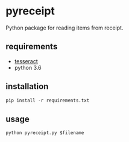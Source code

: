 # pyreceipt

Python package for reading items from receipt.

## requirements

- [tesseract](https://github.com/tesseract-ocr/tesseract)
- python 3.6

## installation

```python
pip install -r requirements.txt
```

## usage

```python
python pyreceipt.py $filename
```
